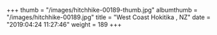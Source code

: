 +++
thumb = "/images/hitchhike-00189-thumb.jpg"
albumthumb = "/images/hitchhike-00189.jpg"
title = "West Coast Hokitika , NZ"
date = "2019:04:24 11:27:46"
weight = 189
+++
